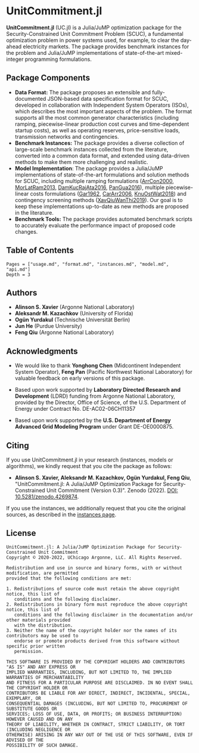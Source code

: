 # UnitCommitment.jl

**UnitCommitment.jl** (UC.jl) is a Julia/JuMP optimization package for the Security-Constrained Unit Commitment Problem (SCUC), a fundamental optimization problem in power systems used, for example, to clear the day-ahead electricity markets. The package provides benchmark instances for the problem and Julia/JuMP implementations of state-of-the-art mixed-integer programming formulations.

## Package Components

* **Data Format:** The package proposes an extensible and fully-documented JSON-based data specification format for SCUC, developed in collaboration with Independent System Operators (ISOs), which describes the most important aspects of the problem. The format supports all the most common generator characteristics (including ramping, piecewise-linear production cost curves and time-dependent startup costs), as well as operating reserves, price-sensitive loads, transmission networks and contingencies.
* **Benchmark Instances:** The package provides a diverse collection of large-scale benchmark instances collected from the literature, converted into a common data format, and extended using data-driven methods to make them more challenging and realistic.
* **Model Implementation**: The package provides a Julia/JuMP implementations of state-of-the-art formulations and solution methods for SCUC, including multiple ramping formulations ([ArrCon2000](https://doi.org/10.1109/59.871739), [MorLatRam2013](https://doi.org/10.1109/TPWRS.2013.2251373), [DamKucRajAta2016](https://doi.org/10.1007/s10107-015-0919-9), [PanGua2016](https://doi.org/10.1287/opre.2016.1520)), multiple piecewise-linear costs formulations ([Gar1962](https://doi.org/10.1109/AIEEPAS.1962.4501405), [CarArr2006](https://doi.org/10.1109/TPWRS.2006.876672), [KnuOstWat2018](https://doi.org/10.1109/TPWRS.2017.2783850)) and contingency screening methods ([XavQiuWanThi2019](https://doi.org/10.1109/TPWRS.2019.2892620)). Our goal is to keep these implementations up-to-date as new methods are proposed in the literature.
* **Benchmark Tools:** The package provides automated benchmark scripts to accurately evaluate the performance impact of proposed code changes.

## Table of Contents

```@contents
Pages = ["usage.md", "format.md", "instances.md", "model.md", "api.md"]
Depth = 3
```

## Authors
* **Alinson S. Xavier** (Argonne National Laboratory)
* **Aleksandr M. Kazachkov** (University of Florida)
* **Ogün Yurdakul** (Technische Universität Berlin)
* **Jun He** (Purdue University)
* **Feng Qiu** (Argonne National Laboratory)

## Acknowledgments

* We would like to thank **Yonghong Chen** (Midcontinent Independent System Operator), **Feng Pan** (Pacific Northwest National Laboratory) for valuable feedback on early versions of this package.

* Based upon work supported by **Laboratory Directed Research and Development** (LDRD) funding from Argonne National Laboratory, provided by the Director, Office of Science, of the U.S. Department of Energy under Contract No. DE-AC02-06CH11357

* Based upon work supported by the **U.S. Department of Energy Advanced Grid Modeling Program** under Grant DE-OE0000875.

## Citing

If you use UnitCommitment.jl in your research (instances, models or algorithms), we kindly request that you cite the package as follows:

* **Alinson S. Xavier, Aleksandr M. Kazachkov, Ogün Yurdakul, Feng Qiu**, "UnitCommitment.jl: A Julia/JuMP Optimization Package for Security-Constrained Unit Commitment (Version 0.3)". Zenodo (2022). [DOI: 10.5281/zenodo.4269874](https://doi.org/10.5281/zenodo.4269874).

If you use the instances, we additionally request that you cite the original sources, as described in the [instances page](instances.md).

## License

```text
UnitCommitment.jl: A Julia/JuMP Optimization Package for Security-Constrained Unit Commitment
Copyright © 2020-2022, UChicago Argonne, LLC. All Rights Reserved.

Redistribution and use in source and binary forms, with or without modification, are permitted
provided that the following conditions are met:

1. Redistributions of source code must retain the above copyright notice, this list of
   conditions and the following disclaimer.
2. Redistributions in binary form must reproduce the above copyright notice, this list of
   conditions and the following disclaimer in the documentation and/or other materials provided
   with the distribution.
3. Neither the name of the copyright holder nor the names of its contributors may be used to
   endorse or promote products derived from this software without specific prior written
   permission.

THIS SOFTWARE IS PROVIDED BY THE COPYRIGHT HOLDERS AND CONTRIBUTORS "AS IS" AND ANY EXPRESS OR
IMPLIED WARRANTIES, INCLUDING, BUT NOT LIMITED TO, THE IMPLIED WARRANTIES OF MERCHANTABILITY
AND FITNESS FOR A PARTICULAR PURPOSE ARE DISCLAIMED. IN NO EVENT SHALL THE COPYRIGHT HOLDER OR
CONTRIBUTORS BE LIABLE FOR ANY DIRECT, INDIRECT, INCIDENTAL, SPECIAL, EXEMPLARY, OR
CONSEQUENTIAL DAMAGES (INCLUDING, BUT NOT LIMITED TO, PROCUREMENT OF SUBSTITUTE GOODS OR
SERVICES; LOSS OF USE, DATA, OR PROFITS; OR BUSINESS INTERRUPTION) HOWEVER CAUSED AND ON ANY
THEORY OF LIABILITY, WHETHER IN CONTRACT, STRICT LIABILITY, OR TORT (INCLUDING NEGLIGENCE OR
OTHERWISE) ARISING IN ANY WAY OUT OF THE USE OF THIS SOFTWARE, EVEN IF ADVISED OF THE
POSSIBILITY OF SUCH DAMAGE.
```
